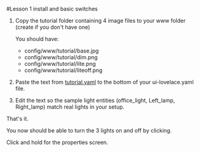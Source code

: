 #Lesson 1 install and basic switches
 
 
1.  Copy the tutorial folder containing 4 image files to your www folder (create if you don't have one)

	You should have:
	 
	 * config/www/tutorial/base.jpg
	 * config/www/tutorial/dim.png
	 * config/www/tutorial/lite.png
	 * config/www/tutorial/liteoff.png
	 
	 
2.  Paste the text from [tutorial.yaml](https://github.com/bradcrc/color-lite-card/blob/master/tutorial/Lesson%201%20-%20Switches/tutorial.yaml) to the bottom of your ui-lovelace.yaml file.	 


3.  Edit the text so the sample light entities (office_light, Left_lamp, Right_lamp) match real lights in your setup. 




That's it.  

You now should be able to turn the 3 lights on and off by clicking.

Click and hold for the properties screen.
	
